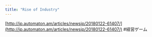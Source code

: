 ```yaml
---
title: "Rise of Industry"
---
```


[http://jp.automaton.am/articles/newsjp/20180122-61407/](http://jp.automaton.am/articles/newsjp/20180122-61407/)
#経営ゲーム
